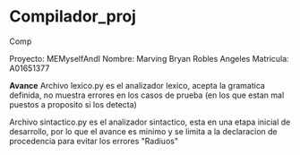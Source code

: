 # Compilador_proj
Comp


Proyecto: MEMyselfAndI 
Nombre: Marving Bryan Robles Angeles
Matricula: A01651377

**Avance** 
Archivo lexico.py es el analizador lexico, acepta la gramatica definida, no muestra errores en los casos de prueba (en los que estan mal puestos a proposito si los detecta) 

Archivo sintactico.py es el analizador sintactico, esta en una etapa inicial de desarrollo, por lo que el avance es minimo y se limita a la declaracion de procedencia para evitar los errores "Radiuos" 



